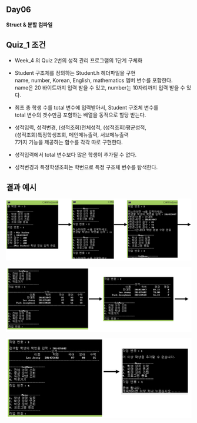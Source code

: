 ## Day06

**Struct & 분할 컴파일**

## Quiz_1 조건

- Week_4 의 Quiz 2번의 성적 관리 프로그램의 1단계 구체화

- Student 구조체를 정의하는 Student.h 헤더파일을 구현<br>
name, number, Korean, English, mathematics 멤버 변수를 포함한다.<br>
name은 20 바이트까지 입력 받을 수 있고, number는 10자리까지 입력 받을 수 있다.

- 최초 총 학생 수를 total 변수에 입력받아서, Student 구조체 변수를<br>
total 변수의 갯수만큼 포함하는 배열을 동적으로 할당 받는다.

- 성적입력, 성적변경, (성적조회)전체성적, (성적조회)평균성적,<br>
(성적조회)특정학생조회, 메인메뉴출력, 서브메뉴출력 <br>
7가지 기능을 제공하는 함수를 각각 따로 구현한다.

- 성적입력에서 total 변수보다 많은 학생이 추가될 수 없다.

- 성적변경과 특정학생조회는 학번으로 특정 구조체 변수를 탐색한다.


## 결과 예시

![Quiz1_1](Quiz1_1.png)

![Quiz1_2](Quiz1_2.png)

![Quiz1_3](Quiz1_3.png)
